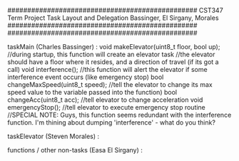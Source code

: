 ################################################
CST347 Term Project Task Layout and Delegation
Bassinger, El Sirgany, Morales
################################################
################################################

taskMain (Charles Bassinger) :
	void makeElevator(uint8_t floor, bool up);
		//during startup, this function will create an elevator task
		//the elevator should have a floor where it resides, and a direction of travel (if its got a call)
	void interference();
		//this function will alert the elevator if some interference event occurs (like emergency stop)
	bool changeMaxSpeed(uint8_t speed);
		//tell the elevator to change its max speed value to the variable passed into the function)
	bool changeAcc(uint8_t acc);
		//tell elevator to change acceleration
	void emergencyStop();
		//tell elevator to execute emergency stop routine
		//SPECIAL NOTE:  Guys, this function seems redundant with the interference function.  I'm thining about dumping 'interference' - what do you think?
		
taskElevator (Steven Morales) :
	


functions / other non-tasks (Easa El Sirgany) :


